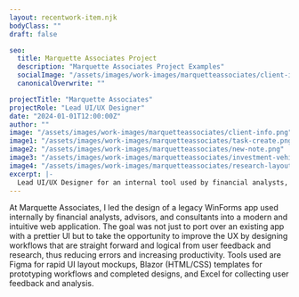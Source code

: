 ```yaml
---
layout: recentwork-item.njk
bodyClass: ""
draft: false

seo:
  title: Marquette Associates Project
  description: "Marquette Associates Project Examples" 
  socialImage: "/assets/images/work-images/marquetteassociates/client-info.png"
  canonicalOverwrite: ""

projectTitle: "Marquette Associates"
projectRole: "Lead UI/UX Designer"
date: "2024-01-01T12:00:00Z"
author: ""
image: "/assets/images/work-images/marquetteassociates/client-info.png"
image1: "/assets/images/work-images/marquetteassociates/task-create.png"
image2: "/assets/images/work-images/marquetteassociates/new-note.png"
image3: "/assets/images/work-images/marquetteassociates/investment-vehicle.png"
image4: "/assets/images/work-images/marquetteassociates/research-layout.png"
excerpt: |-
  Lead UI/UX Designer for an internal tool used by financial analysts, advisors, and consultants for their day to day workflow.
---
```


At Marquette Associates, I led the design of a legacy WinForms app used internally by financial analysts, advisors, and consultants into a modern and intuitive web application. The goal was not just to port over an existing app with a prettier UI but to take the opportunity to improve the UX by designing workflows that are straight forward and logical from user feedback and research, thus reducing errors and increasing productivity. Tools used are Figma for rapid UI layout mockups, Blazor (HTML/CSS) templates for prototyping workflows and completed designs, and Excel for collecting user feedback and analysis.

